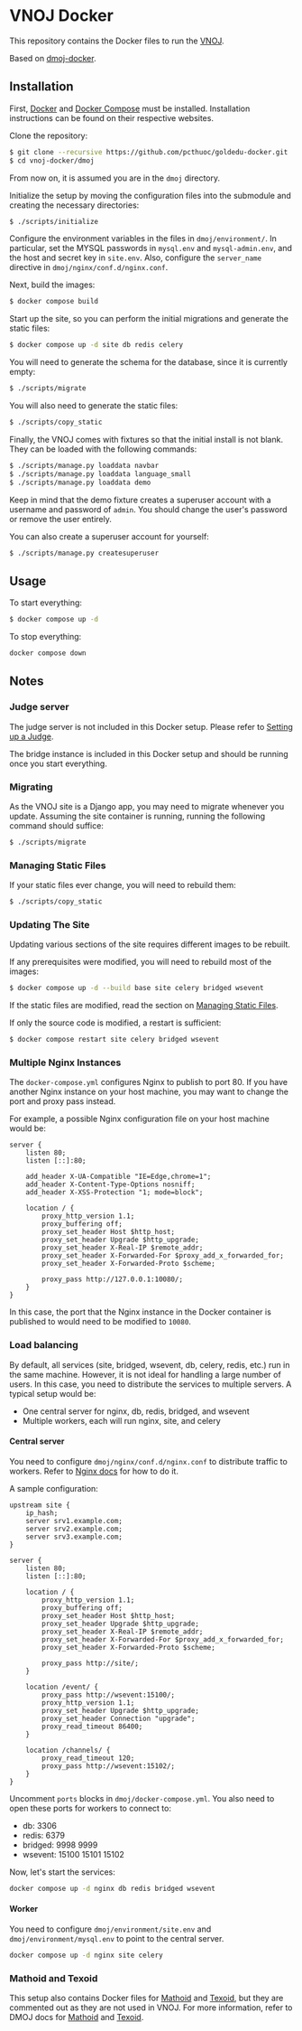 # VNOJ Docker

This repository contains the Docker files to run the [VNOJ](https://github.com/VNOI-Admin/OJ).

Based on [dmoj-docker](https://github.com/Ninjaclasher/dmoj-docker).

## Installation

First, [Docker](https://www.docker.com/) and [Docker Compose](https://docs.docker.com/compose/) must be installed. Installation instructions can be found on their respective websites.

Clone the repository:

```sh
$ git clone --recursive https://github.com/pcthuoc/goldedu-docker.git
$ cd vnoj-docker/dmoj
```

From now on, it is assumed you are in the `dmoj` directory.

Initialize the setup by moving the configuration files into the submodule and creating the necessary directories:

```sh
$ ./scripts/initialize
```

Configure the environment variables in the files in `dmoj/environment/`. In particular, set the MYSQL passwords in `mysql.env` and `mysql-admin.env`, and the host and secret key in `site.env`. Also, configure the `server_name` directive in `dmoj/nginx/conf.d/nginx.conf`.

Next, build the images:

```sh
$ docker compose build
```

Start up the site, so you can perform the initial migrations and generate the static files:

```sh
$ docker compose up -d site db redis celery
```

You will need to generate the schema for the database, since it is currently empty:

```sh
$ ./scripts/migrate
```

You will also need to generate the static files:

```sh
$ ./scripts/copy_static
```

Finally, the VNOJ comes with fixtures so that the initial install is not blank. They can be loaded with the following commands:

```sh
$ ./scripts/manage.py loaddata navbar
$ ./scripts/manage.py loaddata language_small
$ ./scripts/manage.py loaddata demo
```

Keep in mind that the demo fixture creates a superuser account with a username and password of `admin`. You should change the user's password or remove the user entirely.

You can also create a superuser account for yourself:

```sh
$ ./scripts/manage.py createsuperuser
```

## Usage

To start everything:

```sh
$ docker compose up -d
```

To stop everything:

```sh
docker compose down
```

## Notes

### Judge server

The judge server is not included in this Docker setup. Please refer to [Setting up a Judge](https://vnoi-admin.github.io/vnoj-docs/#/judge/setting_up_a_judge).

The bridge instance is included in this Docker setup and should be running once you start everything.

### Migrating

As the VNOJ site is a Django app, you may need to migrate whenever you update. Assuming the site container is running, running the following command should suffice:

```sh
$ ./scripts/migrate
```

### Managing Static Files

If your static files ever change, you will need to rebuild them:

```sh
$ ./scripts/copy_static
```

### Updating The Site

Updating various sections of the site requires different images to be rebuilt.

If any prerequisites were modified, you will need to rebuild most of the images:

```sh
$ docker compose up -d --build base site celery bridged wsevent
```

If the static files are modified, read the section on [Managing Static Files](#managing-static-files).

If only the source code is modified, a restart is sufficient:

```sh
$ docker compose restart site celery bridged wsevent
```

### Multiple Nginx Instances

The `docker-compose.yml` configures Nginx to publish to port 80. If you have another Nginx instance on your host machine, you may want to change the port and proxy pass instead.

For example, a possible Nginx configuration file on your host machine would be:

```
server {
    listen 80;
    listen [::]:80;

    add_header X-UA-Compatible "IE=Edge,chrome=1";
    add_header X-Content-Type-Options nosniff;
    add_header X-XSS-Protection "1; mode=block";

    location / {
        proxy_http_version 1.1;
        proxy_buffering off;
        proxy_set_header Host $http_host;
        proxy_set_header Upgrade $http_upgrade;
        proxy_set_header X-Real-IP $remote_addr;
        proxy_set_header X-Forwarded-For $proxy_add_x_forwarded_for;
        proxy_set_header X-Forwarded-Proto $scheme;

        proxy_pass http://127.0.0.1:10080/;
    }
}
```

In this case, the port that the Nginx instance in the Docker container is published to would need to be modified to `10080`.

### Load balancing

By default, all services (site, bridged, wsevent, db, celery, redis, etc.) run in the same machine. However, it is not ideal for handling a large number of users. In this case, you need to distribute the services to multiple servers. A typical setup would be:

- One central server for nginx, db, redis, bridged, and wsevent
- Multiple workers, each will run nginx, site, and celery

#### Central server

You need to configure `dmoj/nginx/conf.d/nginx.conf` to distribute traffic to workers. Refer to [Nginx docs](https://docs.nginx.com/nginx/admin-guide/load-balancer/http-load-balancer/) for how to do it.

A sample configuration:

```
upstream site {
    ip_hash;
    server srv1.example.com;
    server srv2.example.com;
    server srv3.example.com;
}

server {
    listen 80;
    listen [::]:80;

    location / {
        proxy_http_version 1.1;
        proxy_buffering off;
        proxy_set_header Host $http_host;
        proxy_set_header Upgrade $http_upgrade;
        proxy_set_header X-Real-IP $remote_addr;
        proxy_set_header X-Forwarded-For $proxy_add_x_forwarded_for;
        proxy_set_header X-Forwarded-Proto $scheme;

        proxy_pass http://site/;
    }

    location /event/ {
        proxy_pass http://wsevent:15100/;
        proxy_http_version 1.1;
        proxy_set_header Upgrade $http_upgrade;
        proxy_set_header Connection "upgrade";
        proxy_read_timeout 86400;
    }

    location /channels/ {
        proxy_read_timeout 120;
        proxy_pass http://wsevent:15102/;
    }
}
```

Uncomment `ports` blocks in `dmoj/docker-compose.yml`. You also need to open these ports for workers to connect to:

- db: 3306
- redis: 6379
- bridged: 9998 9999
- wsevent: 15100 15101 15102

Now, let's start the services:

```sh
docker compose up -d nginx db redis bridged wsevent
```

#### Worker

You need to configure `dmoj/environment/site.env` and `dmoj/environment/mysql.env` to point to the central server.

```sh
docker compose up -d nginx site celery
```

### Mathoid and Texoid

This setup also contains Docker files for [Mathoid](https://github.com/wikimedia/mathoid) and [Texoid](https://github.com/DMOJ/texoid), but they are commented out as they are not used in VNOJ. For more information, refer to DMOJ docs for [Mathoid](https://docs.dmoj.ca/#/site/mathoid) and [Texoid](https://docs.dmoj.ca/#/site/texoid).
